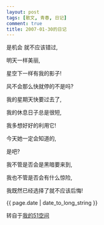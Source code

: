 ```yaml
---
layout: post
tags: [散文, 青春, 日记]
comment: true
title: 2007-01-30的日记
---
```


是机会 就不应该错过,

明天一样美丽,

星空下一样有我的影子!

风不会那么快就停的不是吗?

我的星期天快要过去了,

我的休息日子总是很短,

我多想好好的利用它!

今天她一定会知道的,

是吧?

我不管是否会是黑暗要来到,

我也不管是否会有什么惊险,

我既然已经选择了就不应该后悔!

<p>{{ page.date | date_to_long_string }}</p>

转自于[我的51空间](http://home.51.com/cailiwei712/diary/item/10005625.html)
